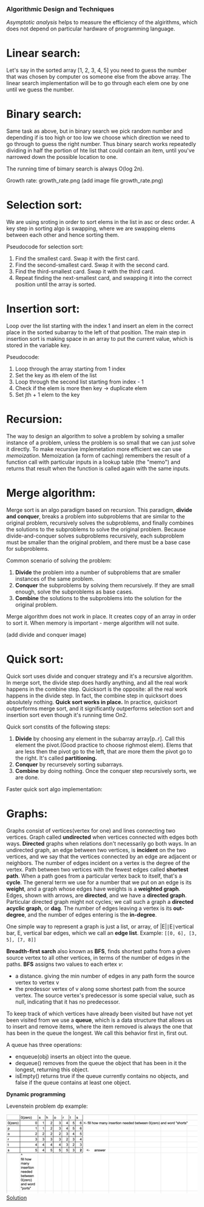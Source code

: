 ### Algorithmic Design and Techniques


*Asymptotic analysis* helps to measure the efficiency of the algirithms, which does not depend on particular hardware of programming language. 


# Linear search:

Let's say in the sorted array [1, 2, 3, 4, 5] you need to guess the number that was chosen by computer os someone else from the above array. The linear search implementation will be to go through each elem one by one until we guess the number. 

# Binary search: 

Same task as above, but in binary search we pick random number and depending if is too high or too low we choose which direction we need to go through to guess the right number. Thus binary search works repeatedly dividing in half the portion of hte list that could contain an item, until you've narrowed down the possible location to one. 

The running time of bimary search is always O(log 2n). 

Growth rate: 
growth_rate.png
(add image file growth_rate.png)


# Selection sort: 

We are using sroting in order to sort elems in the list in asc or desc order.
A key step in sorting algo is swapping, where we are swapping elems between each other and hence sorting them. 

Pseudocode for selection sort:
1. Find the smallest card. Swap it with the first card.
2. Find the second-smallest card. Swap it with the second card.
3. Find the third-smallest card. Swap it with the third card.
4. Repeat finding the next-smallest card, and swapping it into the correct position until the array is sorted.


# Insertion sort:

Loop over the list starting with the index 1 and insert an elem in the correct place in the sorted subarray to the left of that position. The main step in insertion sort is making space in an array to put the current value, which is stored in the variable key.

Pseudocode:
1. Loop through the array starting from 1 index
2. Set the key as ith elem of the list 
3. Loop through the second list starting from index - 1
4. Check if the elem is more then key -> duplicate elem 
5. Set jth + 1 elem to the key

# Recursion:
The way to design an algorithm to solve a problem by solving a smaller instance of a problem, unless the problem is so small that we can just solve it directly. 
To make recursive implemetation more efficient we can use *memoization*. Memoization (a form of caching) remembers the result of a function call with particular inputs in a lookup table (the "memo") and returns that result when the function is called again with the same inputs.

# Merge algorithm:
Merge sort is an algo paradigm based on recursion. This paradigm, **divide and conquer**, breaks a problem into subproblems that are similar to the original problem, recursively solves the subproblems, and finally combines the solutions to the subproblems to solve the original problem. Because divide-and-conquer solves subproblems recursively, each subproblem must be smaller than the original problem, and there must be a base case for subproblems. 

Common scenario of solving the problem: 
1. **Divide** the problem into a number of subproblems that are smaller instances of the same problem.
2. **Conquer** the subproblems by solving them recursively. If they are small enough, solve the subproblems as base cases.
3. **Combine** the solutions to the subproblems into the solution for the original problem.

Merge algorithm does not work in place. It creates copy of an array in order to sort it. When memory is important - merge algorithm will not suite.

(add divide and conquer image)


# Quick sort:
Quick sort uses divide and conquer strategy and it's a recursive algorithm. In merge sort, the divide step does hardly anything, and all the real work happens in the combine step. Quicksort is the opposite: all the real work happens in the divide step. In fact, the combine step in quicksort does absolutely nothing. **Quick sort works in place.** In practice, quicksort outperforms merge sort, and it significantly outperforms selection sort and insertion sort even though it's running time On2.

Quick sort constits of the following steps:
1. **Divide** by choosing any element in the subarray array[p..r]. Call this element the pivot.(Good practice to choose righmost elem). Elems that are less then the pivot go to the left, that are more them the pivot go to the right. It's called **partitioning.** 
2. **Conquer** by recursevely sorting subarrays.
3. **Combine** by doing nothing. Once the conquer step recursively sorts, we are done.

Faster quick sort algo implementation: 



# Graphs:
Graphs consist of vertices(vertex for one) and lines connecting two vertices. Graph called **undirected** when vertices connected with edges both ways. **Directed** graphs when relations don't necessarily go both ways. 
In an undirected graph, an edge between two vertices, is **incident** on the two vertices, and we say that the vertices connected by an edge are adjacent or neighbors. The number of edges incident on a vertex is the degree of the vertex. Path between two vertices with the fewest edges called **shortest path**.
When a path goes from a particular vertex back to itself, that's a **cycle**.
The general term we use for a number that we put on an edge is its **weight**, and a graph whose edges have weights is a **weighted graph**. 
Edges, shown with arrows, are **directed**, and we have a **directed graph**. Particular directed graph might not cycles; we call such a graph a **directed acyclic graph**, or **dag**.
The number of edges leaving a vertex is its **out-degree**, and the number of edges entering is the **in-degree**.

One simple way to represent a graph is just a list, or array, of |E|∣E∣vertical bar, E, vertical bar edges, which we call an **edge list**.  Example: `[[0, 6], [3, 5], [7, 8]]`

**Breadth-first sarch** also known as **BFS**, finds shortest paths from a given source vertex to all other vertices, in terms of the number of edges in the paths.
**BFS** assigns two values to each ertex *v*:
- a distance. giving the min number of edges in any path form the source vertex to vertex v
- the predessor vertex of v along some shortest path from the source vertex. The source vertex's predecessor is some special value, such as null, indicating that it has no predecessor.

To keep track of which vertices have already been visited but have not yet been visited from we use a **queue**, which is a data structure that allows us to insert and remove items, where the item removed is always the one that has been in the queue the longest. We call this behavior first in, first out. 

A queue has three operations:
- enqueue(obj) inserts an object into the queue.
- dequeue() removes from the queue the object that has been in it the longest, returning this object.
- isEmpty() returns true if the queue currently contains no objects, and false if the queue contains at least one object.


**Dynamic programming**

Levenstein problem dp example: 

![DP table Levenshtein distance problem](levenstein.png)
[Solution](https://github.com/Mahanchello/algorithms_coursera/blob/master/longest_common_subsequence.py)








